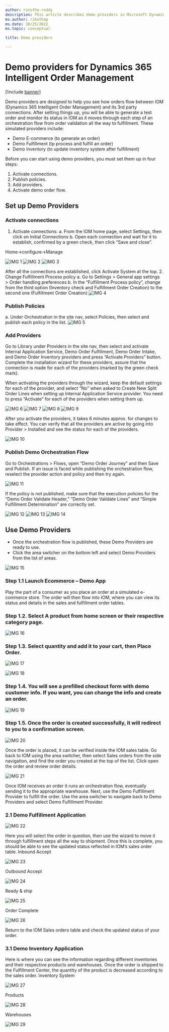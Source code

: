```yaml
---
author: rinitha-reddy
description: This article describes demo providers in Microsoft Dynamics 365 Intelligent Order Management. It helps users ensure orders flow between Intelligent Order Management and other 3rd party providers.
ms.author: rikothap
ms.date: 10/25/2022
ms.topic: conceptual

title: Demo providers

---
```


# Demo providers for Dynamics 365 Intelligent Order Management

[!include [banner](includes/banner.md)]

Demo providers are designed to help you see how orders flow between IOM (Dynamics 365 Intelligent Order Management) and its 3rd party connections. After setting things up, you will be able to generate a test order and monitor its status in IOM as it moves through each step of an orchestration flow from order validation all the way to fulfillment. These simulated providers include:

- Demo E-commerce (to generate an order)
- Demo Fulfillment (tp process and fulfill an order)
- Demo Inventory (to update inventory system after fulfillment)

Before you can start using demo providers, you must set them up in four steps:

1. Activate connections.
2. Publish policies.
3. Add providers.
4. Activate demo order flow.

## Set up Demo Providers


### Activate connections

1.	Activate connections: 
 a.	From the IOM home page, select Settings, then click on Initial Connections
     b.	Open each connection and wait for it to establish, confirmed by a green check, then click “Save and close”. 

Home->configure->Manage

![IMG 1](media/configuration1.png)
![IMG 2](media/configuration2.png)
![IMG 3](media/configuration3.png)

After all the connections are established, click Activate System at the top.
2.	Change Fulfillment Process policy
a.	Go to Settings > General app settings > Order handling preferences 
b.	In the “Fulfillment Process policy”, change from the third option (Inventory check and Fulfillment Order Creation) to the second one (Fulfillment Order Creation)
![IMG 4](media/orderhandlingpreference.png)

### Publish Policies
     
a.	Under Orchestration in the site nav, select Policies, then select and publish each policy in the list.
![IMG 5](media/allproviders.png)

### Add Providers

Go to Library under Providers in the site nav, then select and activate Internal Application Service, Demo Order Fulfillment, Demo Order Intake, and Demo Order Inventory providers and press “Activate Providers” button. Complete the installation wizard for these providers, assure that the connection is made for each of the providers (marked by the green check mark). 

When activating the providers through the wizard, keep the default settings for each of the provider, and select “No” when asked to Create New Split Order Lines when setting up Internal Application Service provider. You need to press “Activate” for each of the providers when setting them up. 

![IMG 6](media/providers.png)
![IMG 7](media/providerterms.png)
![IMG 8](media/providerconnections.png)
![IMG 9](media/providersummary.png)

After you activate the providers, it takes 6 minutes approx. for changes to take effect. You can verify that all the providers are active by going into Provider > Installed and see the status for each of the providers.

![IMG 10](media/providerlist.png)

### Publish Demo Orchestration Flow

Go to Orchestrations > Flows, open “Demo Order Journey” and then Save and Publish. 
If an issue is faced while publishing the orchestration flow, reselect the provider action and policy and then try again.

![IMG 11](media/orchestration.png)

If the policy is not published, make sure that the execution policies for the “Demo Order Validate Header,” “Demo Order Validate Lines” and “Simple Fulfillment Determination” are correctly set. 

![IMG 12](media/orchestrationpolicies.png)
![IMG 13](media/orchestrationexecutionpolicies.png)
![IMG 14](media/orchestrationforfulfillment.png)

## Use Demo Providers
     
-	Once the orchestration flow is published, these Demo Providers are ready to use.
-	Click the area switcher on the bottom left and select Demo Providers from the list of areas.

![IMG 15](media/demoproviders.png)

### Step 1.1 Launch Ecommerce – Demo App
     
Play the part of a consumer as you place an order at a simulated e-commerce store. The order will then flow into IOM, where you can view its status and details in the sales and fulfillment order tables.

### Step 1.2. Select A product from home screen or their respective category page.
     
![IMG 16](media/contoso1.png)

### Step 1.3. Select quantity and add it to your cart, then Place Order.
     
![IMG 17](media/contoso2.png)

![IMG 18](media/contoso3.png)

### Step 1.4. You will see a prefilled checkout form with demo customer info. If you want, you can change the info and create an order.

![IMG 19](media/contoso4.png)

### Step 1.5. Once the order is created successfully, it will redirect to you to a confirmation screen.

![IMG 20](media/contoso5.png)

Once the order is placed, it can be verified inside the IOM sales table. Go back to IOM using the area switcher, then select Sales orders from the side navigation, and find the order you created at the top of the list. Click open the order and review order details.

![IMG 21](media/salesorders.png)

Once IOM receives an order it runs an orchestration flow, eventually sending it to the appropriate warehouse. Next, use the Demo Fulfillment Provider to fulfill the order. Use the area switcher to navigate back to Demo Providers and select Demo Fulfillment Provider.

### 2.1 Demo Fulfillment Application

![IMG 22](media/demoproviders.png)

Here you will select the order in question, then use the wizard to move it through fulfillment steps all the way to shipment. Once this is complete, you should be able to see the updated status reflected in IOM’s sales order table. 
Inbound Accept

![IMG 23](media/inboundaccept.png)

Outbound Accept

![IMG 24](media/outboundaccept.png)

Ready & ship

![IMG 25](media/readytoship.png)

Order Complete

![IMG 26](media/ordershipped.png)

Return to the IOM Sales orders table and check the updated status of your order. 

### 3.1 Demo Inventory Application
     
Here is where you can see the information regarding different inventories and their respective products and warehouses. Once the order is shipped to the Fulfillment Center, the quantity of the product is decreased according to the sales order. 
Inventory System

![IMG 27](media/inventorysystem.png)

Products
 
![IMG 28](media/products.png)

Warehouses

![IMG 29](media/warehouses.png)
